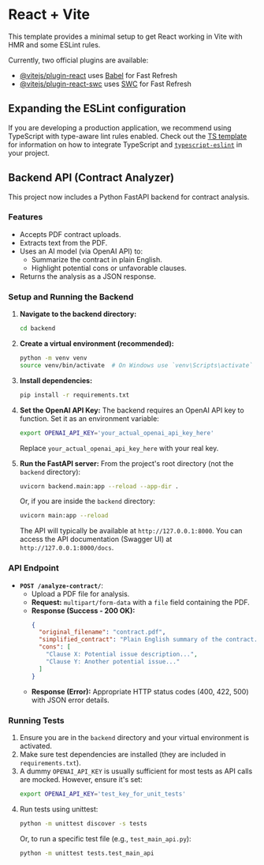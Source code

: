 # React + Vite

This template provides a minimal setup to get React working in Vite with HMR and some ESLint rules.

Currently, two official plugins are available:

- [@vitejs/plugin-react](https://github.com/vitejs/vite-plugin-react/blob/main/packages/plugin-react) uses [Babel](https://babeljs.io/) for Fast Refresh
- [@vitejs/plugin-react-swc](https://github.com/vitejs/vite-plugin-react/blob/main/packages/plugin-react-swc) uses [SWC](https://swc.rs/) for Fast Refresh

## Expanding the ESLint configuration

If you are developing a production application, we recommend using TypeScript with type-aware lint rules enabled. Check out the [TS template](https://github.com/vitejs/vite/tree/main/packages/create-vite/template-react-ts) for information on how to integrate TypeScript and [`typescript-eslint`](https://typescript-eslint.io) in your project.

## Backend API (Contract Analyzer)

This project now includes a Python FastAPI backend for contract analysis.

### Features

-   Accepts PDF contract uploads.
-   Extracts text from the PDF.
-   Uses an AI model (via OpenAI API) to:
    -   Summarize the contract in plain English.
    -   Highlight potential cons or unfavorable clauses.
-   Returns the analysis as a JSON response.

### Setup and Running the Backend

1.  **Navigate to the backend directory:**
    ```bash
    cd backend
    ```

2.  **Create a virtual environment (recommended):**
    ```bash
    python -m venv venv
    source venv/bin/activate  # On Windows use `venv\Scripts\activate`
    ```

3.  **Install dependencies:**
    ```bash
    pip install -r requirements.txt
    ```

4.  **Set the OpenAI API Key:**
    The backend requires an OpenAI API key to function. Set it as an environment variable:
    ```bash
    export OPENAI_API_KEY='your_actual_openai_api_key_here'
    ```
    Replace `your_actual_openai_api_key_here` with your real key.

5.  **Run the FastAPI server:**
    From the project's root directory (not the `backend` directory):
    ```bash
    uvicorn backend.main:app --reload --app-dir .
    ```
    Or, if you are inside the `backend` directory:
    ```bash
    uvicorn main:app --reload
    ```
    The API will typically be available at `http://127.0.0.1:8000`. You can access the API documentation (Swagger UI) at `http://127.0.0.1:8000/docs`.

### API Endpoint

-   **`POST /analyze-contract/`**:
    -   Upload a PDF file for analysis.
    -   **Request:** `multipart/form-data` with a `file` field containing the PDF.
    -   **Response (Success - 200 OK):**
        ```json
        {
          "original_filename": "contract.pdf",
          "simplified_contract": "Plain English summary of the contract...",
          "cons": [
            "Clause X: Potential issue description...",
            "Clause Y: Another potential issue..."
          ]
        }
        ```
    -   **Response (Error):** Appropriate HTTP status codes (400, 422, 500) with JSON error details.

### Running Tests

1.  Ensure you are in the `backend` directory and your virtual environment is activated.
2.  Make sure test dependencies are installed (they are included in `requirements.txt`).
3.  A dummy `OPENAI_API_KEY` is usually sufficient for most tests as API calls are mocked. However, ensure it's set:
    ```bash
    export OPENAI_API_KEY='test_key_for_unit_tests'
    ```
4.  Run tests using unittest:
    ```bash
    python -m unittest discover -s tests
    ```
    Or, to run a specific test file (e.g., `test_main_api.py`):
    ```bash
    python -m unittest tests.test_main_api
    ```
